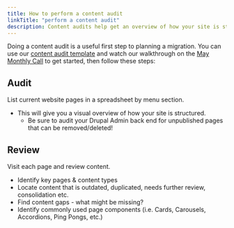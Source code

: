 ```yaml
---
title: How to perform a content audit
linkTitle: "perform a content audit"
description: Content audits help get an overview of how your site is structured and can assist with migrations, SEO analysis, and more.
---
```


Doing a content audit is a useful first step to planning a migration. You can use our [content audit template](https://docs.google.com/spreadsheets/d/1kP4JuXEKP6SFZHzqkUmv1KoTGECFOYaTPzgOc0Lyo-c/edit#gid=0) and watch our walkthrough on the [May Monthly Call](https://youtu.be/Dtaeo9Mf6Ac?t=251) to get started, then follow these steps:

## Audit

List current website pages in a spreadsheet by menu section.

- This will give you a visual overview of how your site is structured.
  - Be sure to audit your Drupal Admin back end for unpublished pages that can be removed/deleted!

## Review

Visit each page and review content.

- Identify key pages & content types
- Locate content that is outdated, duplicated, needs further review, consolidation etc.
- Find content gaps - what might be missing?
- Identify commonly used page components (i.e. Cards, Carousels, Accordions, Ping Pongs, etc.)